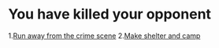 # You have killed your opponent
1.[Run away from the crime scene](win.md)
2.[Make shelter and camp](die.md)